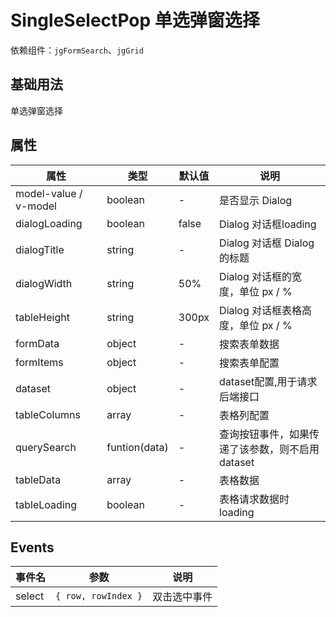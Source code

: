 # SingleSelectPop 单选弹窗选择

依赖组件：`jgFormSearch`、`jgGrid`

## 基础用法
单选弹窗选择


## 属性

| 属性 | 类型  | 默认值 | 说明  
| --- | ---   | ---   | --- 
| model-value / v-model | boolean | - | 是否显示 Dialog
| dialogLoading | boolean | false | Dialog 对话框loading
| dialogTitle | string | - | Dialog 对话框 Dialog 的标题
| dialogWidth | string | 50% | Dialog 对话框的宽度，单位 px / %
| tableHeight | string | 300px | Dialog 对话框表格高度，单位 px / %
| formData | object | - | 搜索表单数据
| formItems | object | - | 搜索表单配置
| dataset | object | - | dataset配置,用于请求后端接口
| tableColumns | array | - | 表格列配置
| querySearch | funtion(data) | - | 查询按钮事件，如果传递了该参数，则不启用dataset
| tableData | array | - | 表格数据
| tableLoading | boolean | - | 表格请求数据时loading





## Events

| 事件名            | 参数  |   说明                                   | 
| -----------    | ------- | -----------------------------  |
| select    | `{ row, rowIndex }`  |  双击选中事件        |


